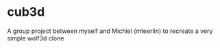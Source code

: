 # cub3d
A group project between myself and Michiel (mteerlin) to recreate a very simple wolf3d clone
